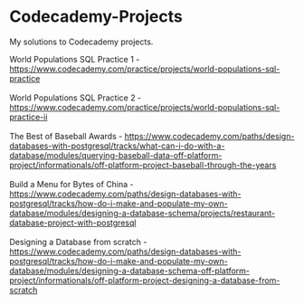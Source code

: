 # Codecademy-Projects
My solutions to Codecademy projects.

World Populations SQL Practice 1 - https://www.codecademy.com/practice/projects/world-populations-sql-practice <br/><br/>
World Populations SQL Practice 2 - https://www.codecademy.com/practice/projects/world-populations-sql-practice-ii<br/><br/>
The Best of Baseball Awards - https://www.codecademy.com/paths/design-databases-with-postgresql/tracks/what-can-i-do-with-a-database/modules/querying-baseball-data-off-platform-project/informationals/off-platform-project-baseball-through-the-years<br/><br/>
Build a Menu for Bytes of China - https://www.codecademy.com/paths/design-databases-with-postgresql/tracks/how-do-i-make-and-populate-my-own-database/modules/designing-a-database-schema/projects/restaurant-database-project-with-postgresql<br/><br/>
Designing a Database from scratch - https://www.codecademy.com/paths/design-databases-with-postgresql/tracks/how-do-i-make-and-populate-my-own-database/modules/designing-a-database-schema-off-platform-project/informationals/off-platform-project-designing-a-database-from-scratch

